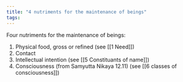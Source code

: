 ```yaml
---
title: "4 nutriments for the maintenance of beings"
tags: 
---
```


Four nutriments for the maintenance of beings: 

1. Physical food, gross or refined (see [[1 Need]]) 
2. Contact 
3. Intellectual intention (see [[5 Constituants of name]])
4. Consciousness (from Samyutta Nikaya 12.11) (see [[6 classes of consciousness]])
